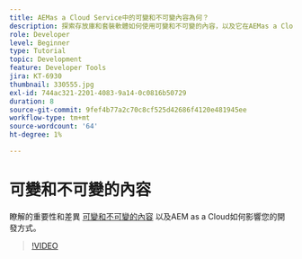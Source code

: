 ```yaml
---
title: AEMas a Cloud Service中的可變和不可變內容為何？
description: 探索存放庫和套裝軟體如何使用可變和不可變的內容，以及它在AEMas a Cloud Service中為何重要。
role: Developer
level: Beginner
type: Tutorial
topic: Development
feature: Developer Tools
jira: KT-6930
thumbnail: 330555.jpg
exl-id: 744ac321-2201-4083-9a14-0c0816b50729
duration: 8
source-git-commit: 9fef4b77a2c70c8cf525d42686f4120e481945ee
workflow-type: tm+mt
source-wordcount: '64'
ht-degree: 1%

---
```


# 可變和不可變的內容

瞭解的重要性和差異 [可變和不可變的內容](https://experienceleague.adobe.com/docs/experience-manager-cloud-service/implementing/developing/aem-project-content-package-structure.html) 以及AEM as a Cloud如何影響您的開發方式。

>[!VIDEO](https://video.tv.adobe.com/v/330555?quality=12&learn=on)
